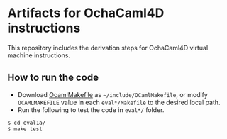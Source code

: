 # Artifacts for OchaCaml4D instructions

This repository includes the derivation steps for OchaCaml4D virtual machine instructions.

## How to run the code

- Download [OcamlMakefile](https://github.com/mmottl/ocaml-makefile/blob/master/OCamlMakefile) as `~/include/OCamlMakefile`, or modify `OCAMLMAKEFILE` value in each `eval*/Makefile` to the desired local path.
- Run the following to test the code in `eval*/` folder.

```shell
$ cd eval1a/
$ make test
```